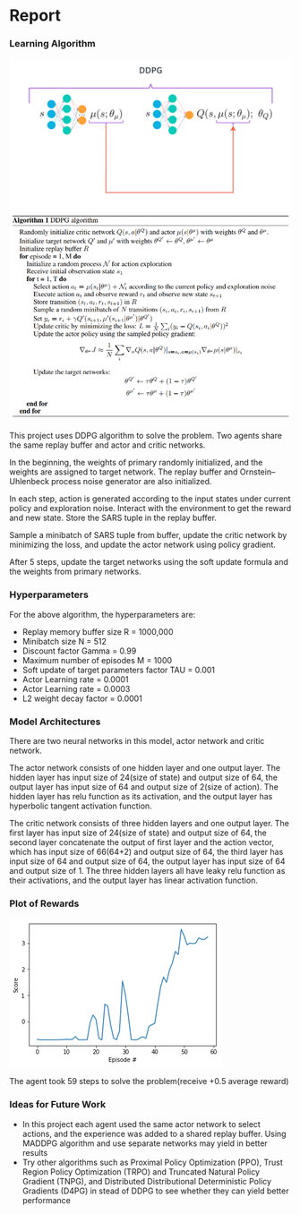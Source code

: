 # Report
###  Learning Algorithm
![Graph](DDPG_graph.png)
![Algorithm](DDPG_algo.png)

This project uses DDPG algorithm to solve the problem. Two agents share the same replay buffer and actor and critic networks. 

In the beginning, the weights of primary randomly initialized, and the weights are assigned to target network. The replay buffer and Ornstein–Uhlenbeck process noise generator are also initialized.

In each step, action is generated according to the input states under current policy and exploration noise. Interact with the environment to get the reward and new state. Store the SARS tuple in the replay buffer.

Sample a minibatch of SARS tuple from buffer, update the critic network by minimizing the loss, and update the actor network using policy gradient. 

After 5 steps, update the target networks using the soft update formula and the weights from primary networks.

### Hyperparameters

For the above algorithm, the hyperparameters are:

- Replay memory buffer size R = 1000,000
- Minibatch size N = 512
- Discount factor Gamma = 0.99
- Maximum number of episodes M = 1000
- Soft update of target parameters factor TAU = 0.001
- Actor Learning rate = 0.0001
- Actor Learning rate = 0.0003
- L2 weight decay factor = 0.0001

###  Model Architectures

There are two neural networks in this model,  actor network and critic network.

The actor network consists of one hidden layer and one output layer. The hidden layer has input size of 24(size of state) and output size of 64, the output layer has input size of 64 and output size of 2(size of action). The hidden layer has relu function as its activation, and the output layer has hyperbolic tangent activation function.

The critic network consists of three hidden layers and one output layer. The first layer has input size of 24(size of state) and output size of 64, the second layer concatenate the output of first layer and the action vector, which has input size of 66(64+2) and output size of 64, the third layer has input size of 64 and output size of 64, the output layer has input size of 64 and output size of 1. The three hidden layers all have leaky relu function as their activations, and the output layer has linear activation function.

### Plot of Rewards

![Learning Curve](learning_curve.png)


The agent took 59 steps to solve the problem(receive +0.5 average reward)

### Ideas for Future Work

- In this project each agent used the same actor network to select actions, and the experience was added to a shared replay buffer. Using MADDPG algorithm and use separate networks may yield in better results
- Try other algorithms such as Proximal Policy Optimization (PPO), Trust Region Policy Optimization (TRPO) and Truncated Natural Policy Gradient (TNPG), and Distributed Distributional Deterministic Policy Gradients (D4PG) in stead of DDPG to see whether they can yield better performance
